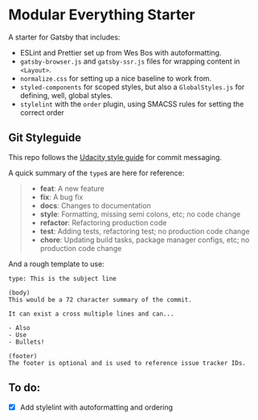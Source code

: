 # Modular Everything Starter

A starter for Gatsby that includes:

- ESLint and Prettier set up from Wes Bos with autoformatting.
- `gatsby-browser.js` and `gatsby-ssr.js` files for wrapping content in `<Layout>`.
- `normalize.css` for setting up a nice baseline to work from.
- `styled-components` for scoped styles, but also a `GlobalStyles.js` for defining, well, global styles.
- `stylelint` with the `order` plugin, using SMACSS rules for setting the correct order

## Git Styleguide

This repo follows the [Udacity style guide](http://udacity.github.io/git-styleguide/) for commit messaging.

A quick summary of the `type`s are here for reference:

> - **feat**: A new feature
> - **fix**: A bug fix
> - **docs**: Changes to documentation
> - **style**: Formatting, missing semi colons, etc; no code change
> - **refactor**: Refactoring production code
> - **test**: Adding tests, refactoring test; no production code change
> - **chore**: Updating build tasks, package manager configs, etc; no production code change

And a rough template to use:

```
type: This is the subject line

(body)
This would be a 72 character summary of the commit.

It can exist a cross multiple lines and can...

- Also
- Use
- Bullets!

(footer)
The footer is optional and is used to reference issue tracker IDs.
```

## To do:

- [x] Add stylelint with autoformatting and ordering